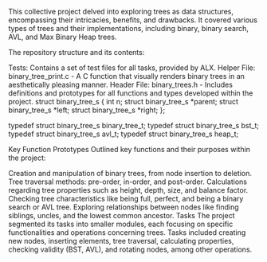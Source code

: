 This collective project delved into exploring trees as data structures, encompassing their intricacies, benefits, and drawbacks. It covered various types of trees and their implementations, including binary, binary search, AVL, and Max Binary Heap trees.

The repository structure and its contents:

Tests: Contains a set of test files for all tasks, provided by ALX.
Helper File: binary_tree_print.c - A C function that visually renders binary trees in an aesthetically pleasing manner.
Header File: binary_trees.h - Includes definitions and prototypes for all functions and types developed within the project.
struct binary_tree_s {
    int n;
    struct binary_tree_s *parent;
    struct binary_tree_s *left;
    struct binary_tree_s *right;
};

typedef struct binary_tree_s binary_tree_t;
typedef struct binary_tree_s bst_t;
typedef struct binary_tree_s avl_t;
typedef struct binary_tree_s heap_t;

Key Function Prototypes
Outlined key functions and their purposes within the project:

Creation and manipulation of binary trees, from node insertion to deletion.
Tree traversal methods: pre-order, in-order, and post-order.
Calculations regarding tree properties such as height, depth, size, and balance factor.
Checking tree characteristics like being full, perfect, and being a binary search or AVL tree.
Exploring relationships between nodes like finding siblings, uncles, and the lowest common ancestor.
Tasks
The project segmented its tasks into smaller modules, each focusing on specific functionalities and operations concerning trees. Tasks included creating new nodes, inserting elements, tree traversal, calculating properties, checking validity (BST, AVL), and rotating nodes, among other operations.
